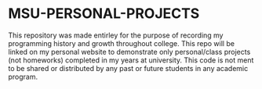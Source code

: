 # MSU-PERSONAL-PROJECTS
This repository was made entirley for the purpose of recording my programming history and growth throughout college. This repo will be linked on my personal website to demonstrate only personal/class projects (not homeworks) completed in my years at university. This code is not ment to be shared or distributed by any past or future students in any academic program.
